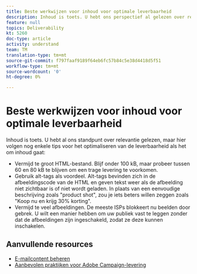 ```yaml
---
title: Beste werkwijzen voor inhoud voor optimale leverbaarheid
description: Inhoud is toets. U hebt ons perspectief al gelezen over relevantie, maar u hebt enkele extra tips voor het optimaliseren van de leverbaarheid als het om inhoud gaat.
feature: null
topics: Deliverability
kt: 5260
doc-type: article
activity: understand
team: TM
translation-type: tm+mt
source-git-commit: f797faaf9189f64eb6fc57b84c5e38d4418d5f51
workflow-type: tm+mt
source-wordcount: '0'
ht-degree: 0%

---
```



# Beste werkwijzen voor inhoud voor optimale leverbaarheid

Inhoud is toets. U hebt al ons standpunt over relevantie gelezen, maar hier volgen nog enkele tips voor het optimaliseren van de leverbaarheid als het om inhoud gaat:

* Vermijd te groot HTML-bestand. Blijf onder 100 kB, maar probeer tussen 60 en 80 kB te blijven om een trage levering te voorkomen.
* Gebruik alt-tags als voordeel. Alt-tags bevinden zich in de afbeeldingscode van de HTML en geven tekst weer als de afbeelding niet zichtbaar is of niet wordt geladen. In plaats van een eenvoudige beschrijving zoals &quot;product shot&quot;, zou je iets beters willen zeggen zoals &quot;Koop nu en krijg 30% korting&quot;.
* Vermijd te veel afbeeldingen. De meeste ISPs blokkeert nu beelden door gebrek. U wilt een manier hebben om uw publiek vast te leggen zonder dat de afbeeldingen zijn ingeschakeld, zodat ze deze kunnen inschakelen.

## Aanvullende resources

* [E-mailcontent beheren](https://docs.adobe.com/content/help/en/campaign-standard/using/testing-and-sending/managing-deliverability/control-email-content.html)
* [Aanbevolen praktijken voor Adobe Campaign-levering](https://helpx.adobe.com/nl/campaign/kb/delivery-best-practices.html)
